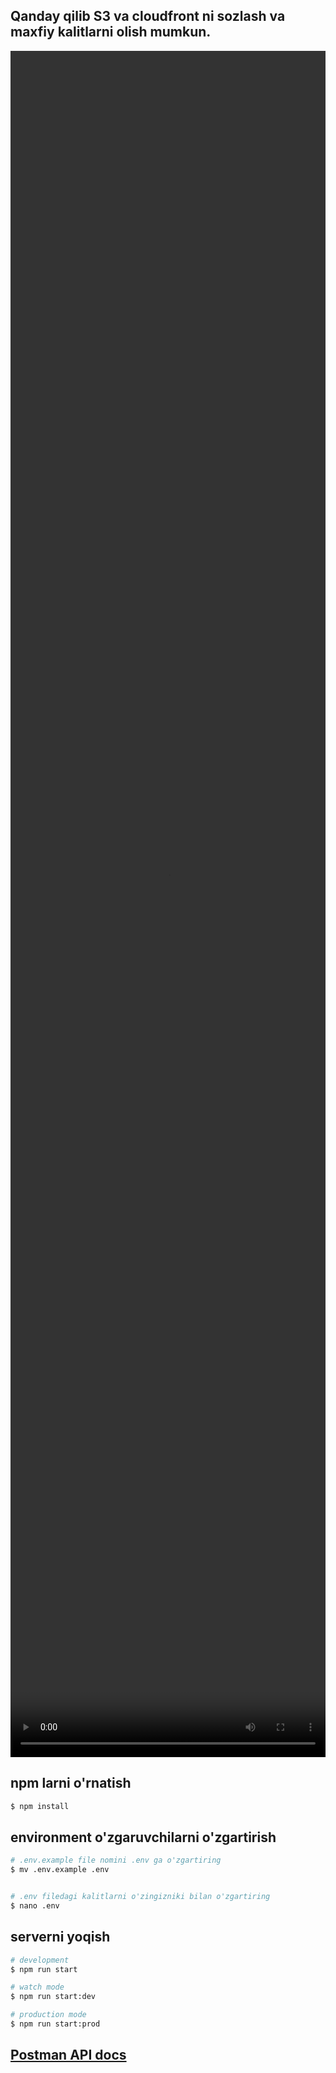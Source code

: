 ## Qanday qilib S3 va cloudfront ni sozlash va maxfiy kalitlarni olish mumkun.

<video width="100%" height="70%" controls>
  <source src="https://youtu.be/9TkPLQRC-FI" type="video/mp4">
</video>

## npm larni o'rnatish

```bash
$ npm install
```

## environment o'zgaruvchilarni o'zgartirish

```bash
# .env.example file nomini .env ga o'zgartiring
$ mv .env.example .env


# .env filedagi kalitlarni o'zingizniki bilan o'zgartiring
$ nano .env

```

## serverni yoqish

```bash
# development
$ npm run start

# watch mode
$ npm run start:dev

# production mode
$ npm run start:prod
```

## [Postman API docs](https://documenter.getpostman.com/view/34214552/2sA3QpAseQ)
